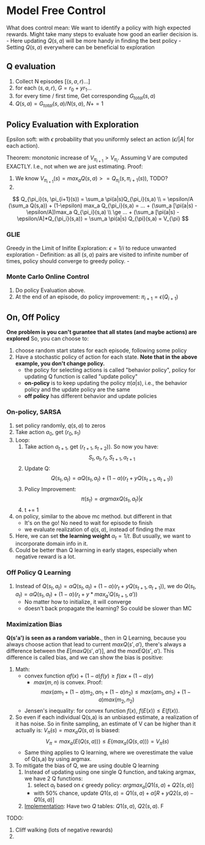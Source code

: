 # Model Free Control

What does control mean: We want to identify a policy with high expected rewards. Might take many steps to evaluate how good an earlier decision is. 
    - Here updating $Q(s,a)$ will be more handy in finding the best policy
    - Setting $Q(s,a)$ everywhere can be beneficial to exploration

## Q evaluation

1. Collect N episodes $[(s,a,r)...]$
2. for each $(s,a,r)$, $G = r_0 + yr_1 ...$
3. for every time / first time, Get corresponding $G_{total}(s,a)$
4. $Q(s,a) = G_{total}(s,a)/N(s,a)$, $N+=1$

## Policy Evaluation with Exploration
Epsilon soft: with $\epsilon$ probability that you uniformly select an action ($\epsilon/|A|$ for each action).

Theorem: monotonic increase of $V_{\pi_{i+1}} > V_{\pi_{i}}$. Assuming V are computed EXACTLY. I.e., not when we are just estimating.
Proof:
1. We know $V_{\pi_{i+1}}(s) = max_a Q(s, a) >= Q_{\pi_i}(s, \pi_{i+1}(s))$, TODO?
2. 
$$
Q_{\pi_i}(s, \pi_{i+1}(s)) = \sum_a \pi(a|s)Q_{\pi_i}(s,a)
\\
= \epsilon/A (\sum_a Q(s,a)) + (1-\epsilon) max_a Q_{\pi_i}(s,a)
= ... + (\sum_a [\pi(a|s) - \epsilon/A])max_a Q_{\pi_i}(s,a)
\\
\ge ... + (\sum_a [\pi(a|s) - \epsilon/A]*Q_{\pi_i}(s,a))
= \sum_a \pi(a|s) Q_{\pi}(s,a) = V_{\pi}
$$

### GLIE 
Greedy in the Limit of Inifite Exploration: $\epsilon = 1/i$ to reduce unwanted exploration
    - Definition: as all $(s,a)$ pairs are visited to infinite number of times, policy should converge to greedy policy.
    - 

### Monte Carlo Online Control

1. Do policy Evaluation above.
2. At the end of an episode, do policy improvement: $\pi_{i+1} = \epsilon(Q_{i+1})$

## On, Off Policy
**One problem is you can't gurantee that all states (and maybe actions) are explored**
So, you can choose to:
1. choose random start states for each episode, following some policy
2. Have a stochastic policy of action for each state. **Note that in the above example, you don't change policy.**
    - the policy for selecting actions is called "behavior policy", policy for updating Q function is called "update policy"
    - **on-policy** is to keep updating the policy $\pi (a|s)$, i.e., the behavior policy and the update policy are the same
    - **off policy** has different behavior and update policies
### On-policy, SARSA
1. set policy randomly, $q(s,a)$ to zeros
2. Take action $a_0$, get $(r_0, s_1)$
3. Loop:
    1. Take action $a_{t+1}$, get $(r_{t+1}, s_{t+2})$). So now you have: 
        $$
        S_t, a_t, r_t, S_{t+1}, a_{t+1}
        $$
    1. Update Q: 
        $$
        Q(s_t, a_t) = \alpha Q(s_t, a_t) + (1-\alpha)(r_t + yQ(s_{t+1}, a_{t+1}))
        $$
    1. Policy Improvement:
        $$
        \pi(s_t) = argmax Q(s_t, a_t) | \epsilon
        $$
    1. t += 1
1. on policy, similar to the above mc method. but different in that
    - It's on the go! No need to wait for episode to finish
    - we evaluate realization of $q(s,a)$, instead of finding the max
1. Here, we can set **the learning weight** $\alpha_t = 1/t$. But usually, we want to incorporate domain info in it.
1. Could be better than Q learning in early stages, especially when negative reward is a lot.

### Off Policy Q Learning
1. Instead of $Q(s_t, a_t) = \alpha Q(s_t, a_t) + (1-\alpha)(r_t + yQ(s_{t+1}, a_{t+1}))$, we do $Q(s_t, a_t) = \alpha Q(s_t, a_t) + (1-\alpha)(r_t + y*max_a' Q(s_{t+1}, a'))$
    - No matter how to initialize, it will converge
    - doesn't back propagate the learning? So could be slower than MC
 
### Maximization Bias
**Q(s'a') is seen as a random variable.**, then in Q Learning, because you always choose action that lead to current $max Q(s', a')$, there's always a difference between the $E[max Q(s',a')]$, and the $max EQ(s',a')$. This difference is called bias, and we can show the bias is positive:

1. Math:
    - convex function $af(x)+(1-a)f(y) \geq f(ax + (1-a)y)$
        - $max(m,n)$ is convex. Proof:
            $$
            max(am_1 + (1-a)m_2, an_1 + (1-a)n_2) \leq max(am_1, an_1) + (1-a)max(m_2, n_2)
            $$
    - Jensen's inequality: for convex function $f(x)$, $f(E(x)) \leq E(f(x))$.
2. So even if each individual Q(s,a) is an unbiased estimate, a realization of it has noise. So in finite sampling, an estimate of V can be higher than it actually is: $V_{\hat{\pi}}(s) = max_a Q(s,a)$ is biased:
    $$
    V_{\pi} = max_a(E(Q(s,a))) \leq E(max_a(Q(s,a))) = V_{\hat{\pi}}(s)
    $$
    - Same thing applies to Q learning, where we overestimate the value of Q(s,a) by using argmax.
3. To mitigate the bias of Q, we are using double Q learning
    1. Instead of updating using one single Q function, and taking argmax, we have 2 Q functions:
        1. select $a_t$ based on $\epsilon$ greedy policy: $argmax_a [Q1(s,a)+Q2(s,a)]$
        - with 50% chance, update $Q1(s,a)=Q1(s,a) + \alpha[R + y Q2(s,a) - Q1(s,a)]$
    2. [Implementation](https://rubikscode.net/2021/07/20/introduction-to-double-q-learning/): Have two $Q$ tables: $Q1(s,a)$, $Q2(s,a)$.
F 


TODO:
1. Cliff walking (lots of negative rewards)
1. 